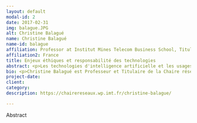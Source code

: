```yaml
---
layout: default
modal-id: 2
date: 2017-02-31
img: balague.JPG
alt: Christine Balagué
name: Christine Balagué
name-id: balague
affiliation: Professor at Institut Mines Telecom Business School, Titulaire de la Chaire Réseaux Sociaux
affiliation2: France
title: Enjeux éthiques et responsabilité des technologies 
abstract: <p>Les technologies d'intelligence artificielle et les usages croissants des systèmes algorithmiques impactent la vie quotidienne des individus et nos sociétés.</p> <p>En 2018, la révolution digitale s’est retrouvée au cœur de nombreux débats sociétaux, le clivage devenant plus marqué entre des représentations de la technologie très positives d’une part et d’autres plus fermement négatives.</p> <p> Ces débats sont liés aux enjeux éthiques qu'engendrent le développement massif des technologies et leurs usages dans nos sociétés. Les modèles dominants sont portés par les Etats-Unis et la Chine et portent des valeurs profondément différentes de celles qui ont crée l'Europe. Nous discuterons dans cet exposé les différents enjeux éthiques des technologies, depuis la recherche jusqu'aux applications, ainsi que des pistes futures permettant de développer un modèle plus responsable des technologies. </p>
bio: <p>Christine Balagué est Professeur et Titulaire de la Chaire réseaux sociaux et objets connectés à l’Institut Mines-Télécom Business School, et  a été Vice-présidente du Conseil National du Numérique de 2013 à 2015. Ses recherches portent sur la modélisation du comportement des individus connectés, en particulier sur les réseaux sociaux et avec des objets connectés. Elle est également membre de la CERNA (Comité d’Ethique de la Recherche sur le Numérique d’Allistène) et de l’Institut de Convergences DATAIA sur les sciences de données et l’intelligence artificielle. En tant que VP du Conseil National du Numérique, elle a participé à différents travaux remis au gouvernement français sur les grandes questions du numérique (Neutralité du Net, Neutralité des plateformes, E-inclusion, E-éducation, E-santé, concertation nationale). Elle est également l’auteur de nombreux ouvrages sur le développement de l’Internet en France et sur les réseaux sociaux. Habilitée à Diriger des Recherches, Christine Balagué est docteur en Sciences de Gestion, diplômée de l’ESSEC et d’un Master d’économétrie à l’ENSAE.</p>
project-date:
client:
category:
description: https://chairereseaux.wp.imt.fr/christine-balague/

---
```


Abstract
 
